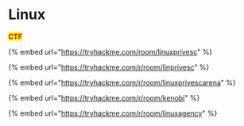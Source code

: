 # Linux







<mark style="color:red;">**CTF**</mark>

{% embed url="https://tryhackme.com/room/linuxprivesc" %}

{% embed url="https://tryhackme.com/r/room/linprivesc" %}

{% embed url="https://tryhackme.com/r/room/linuxprivescarena" %}

{% embed url="https://tryhackme.com/r/room/kenobi" %}

{% embed url="https://tryhackme.com/r/room/linuxagency" %}
